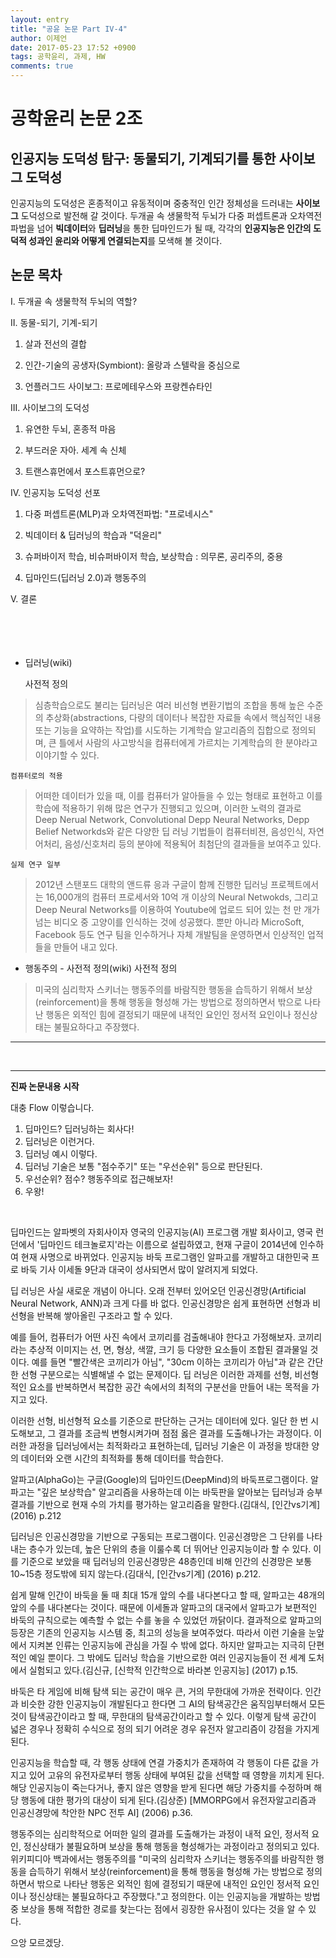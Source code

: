 ```yaml
---
layout: entry
title: "공윤 논문 Part IV-4"
author: 이제언
date: 2017-05-23 17:52 +0900
tags: 공학윤리, 과제, HW
comments: true
---
```


# 공학윤리 논문 2조
## 인공지능 도덕성 탐구: 동물되기, 기계되기를 통한 사이보그 도덕성

 인공지능의 도덕성은 혼종적이고 유동적이며 중충적인 인간 정체성을 드러내는 **사이보그** 도덕성으로 발전해 갈 것이다. 두개골 속 생물학적 두뇌가 다중 퍼셉트론과 오차역전파법을 넘어 **빅데이터**와 **딥러닝**을 통한 딥마인드가 될 때, 각각의 **인공지능은 인간의 도덕적 성과인 윤리와 어떻게 연결되는지**를 모색해 볼 것이다.

## 논문 목차
I. 두개골 속 생물학적 두뇌의 역할?

II. 동물-되기, 기계-되기

  1. 살과 전선의 결합

  2. 인간-기술의 공생자(Symbiont): 올랑과 스텔락을 중심으로

  3. 언플러그드 사이보그: 프로메테우스와 프랑켄슈타인

III. 사이보그의 도덕성

  1. 유연한 두뇌, 혼종적 마음

  2. 부드러운 자아. 세계 속 신체

  3. 트랜스휴먼에서 포스트휴먼으로?

IV. 인공지능 도덕성 선포

  1. 다중 퍼셉트론(MLP)과 오차역전파법: "프로네시스"

  2. 빅데이터 & 딥러닝의 학습과 "덕윤리"

  3. 슈퍼바이저 학습, 비슈퍼바이저 학습, 보상학습 : 의무론, 공리주의, 중용

  4. 딥마인드(딥러닝 2.0)과 행동주의

V. 결론
<br>  
<br>  
<br>  

* 딥러닝(wiki)	

    사전적 정의

>심층학습으로도 불리는 딥러닝은 여러 비선형 변환기법의 조합을 통해 높은 수준의 추상화(abstractions, 다량의 데이터나 복잡한 자료들 속에서 핵심적인 내용 또는 기능을 요약하는 작업)를 시도하는 기계학습 알고리즘의 집합으로 정의되며, 큰 틀에서 사람의 사고방식을 컴퓨터에게 가르치는 기계학습의 한 분야라고 이야기할 수 있다.

	컴퓨터로의 적용

>어떠한 데이터가 있을 때, 이를 컴퓨터가 알아들을 수 있는 형태로 표현하고 이를 학습에 적용하기 위해 많은 연구가 진행되고 있으며, 이러한 노력의 결과로 Deep Nerual Network, Convolutional Depp Neural Networks, Depp Belief Networkds와 같은 다양한 딥 러닝 기법들이 컴퓨터비젼, 음성인식, 자연어처리, 음성/신호처리 등의 분야에 적용됙어 최첨단의 결과들을 보여주고 있다.

	실제 연구 일부

>2012년 스탠포드 대학의 앤드류 응과 구글이 함께 진행한 딥러닝 프로젝트에서는 16,000개의 컴퓨터 프로세서와 10억 개 이상의 Neural Netwokds, 그리고 Deep Neural Networks를 이용하여 Youtube에 업로드 되어 있는 천 만 개가 넘는 비디오 중 고양이를 인식하는 것에 성공했다. 뿐만 아니라 MicroSoft, Facebook 등도 연구 팀을 인수하거나 자체 개발팀을 운영하면서 인상적인 업적들을 만들어 내고 있다.



* 행동주의 - 사전적 정의(wiki)
사전적 정의
	
>미국의 심리학자 스키너는 행동주의를 바람직한 행동을 습득하기 위해서 보상(reinforcement)을 통해 행동을 형성해 가는 방법으로 정의하면서 밖으로 나타난 행동은 외적인 힘에 결정되기 때문에 내적인 요인인 정서적 요인이나 정신상태는 불필요하다고 주장했다.

---

<br>

---


**진짜 논문내용 시작**  

대충 Flow 이렇습니다.  
1. 딥마인드? 딥러닝하는 회사다!  
2. 딥러닝은 이런거다.  
3. 딥러닝 예시 이렇다.  
4. 딥러닝 기술은 보통 "점수주기" 또는 "우선순위" 등으로 판단된다.  
5. 우선순위? 점수? 행동주의로 접근해보자!  
6. 우왕!

<br>  


딥마인드는 알파벳의 자회사이자 영국의 인공지능(AI) 프로그램 개발 회사이고, 영국 런던에서 '딥마인드 테크놀로지'라는 이름으로 설립하였고, 현재 구글이 2014년에 인수하여 현재 사명으로 바뀌었다. 인공지능 바둑 프로그램인 알파고를 개발하고 대한민국 프로 바둑 기사 이세돌 9단과 대국이 성사되면서 많이 알려지게 되었다.

딥 러닝은 사실 새로운 개념이 아니다. 오래 전부터 있어오던 인공신경망(Artificial Neural Network, ANN)과 크게 다를 바 없다. 인공신경망은 쉽게 표현하면 선형과 비선형을 반복해 쌓아올린 구조라고 할 수 있다.

예를 들어, 컴퓨터가 어떤 사진 속에서 코끼리를 검출해내야 한다고 가정해보자. 코끼리라는 추상적 이미지는 선, 면, 형상, 색깔, 크기 등 다양한 요소들이 조합된 결과물일 것이다. 예를 들면 "빨간색은 코끼리가 아님", "30cm 이하는 코끼리가 아님"과 같은 간단한 선형 구분으로는 식별해낼 수 없는 문제이다. 딥 러닝은 이러한 과제를 선형, 비선형적인 요소를 반복하면서 복잡한 공간 속에서의 최적의 구분선을 만들어 내는 목적을 가지고 있다.

이러한 선형, 비선형적 요소를 기준으로 판단하는 근거는 데이터에 있다. 일단 한 번 시도해보고, 그 결과를 조금씩 변형시켜가며 점점 옳은 결과를 도출해나가는 과정이다. 이러한 과정을 딥러닝에서는 최적화라고 표현하는데, 딥러닝 기술은 이 과정을 방대한 양의 데이터와 오랜 시간의 최적화를 통해 데이터를 학습한다.

알파고(AlphaGo)는 구글(Google)의 딥마인드(DeepMind)의 바둑프로그램이다. 알파고는 "깊은 보상학습" 알고리즘을 사용하는데 이는 바둑판을 알아보는 딥러닝과 승부 결과를 기반으로 현재 수의 가치를 평가하는 알고리즘을 말한다.(김대식, [인간vs기계] (2016) p.212

딥러닝은 인공신경망을 기반으로 구동되는 프로그램이다. 인공신경망은 그 단위를 나타내는 층수가 있는데, 높은 단위의 층을 이룰수록 더 뛰어난 인공지능이라 할 수 있다. 이를 기준으로 보았을 때 딥러닝의 인공신경망은 48층인데 비해 인간의 신경망은 보통 10~15층 정도밖에 되지 않는다.(김대식, [인간vs기계] (2016) p.212.

쉽게 말해 인간이 바둑을 둘 때 최대 15개 앞의 수를 내다본다고 할 때, 알파고는 48개의 앞의 수를 내다본다는 것이다. 때문에 이세돌과 알파고의 대국에서 알파고가 보편적인 바둑의 규칙으로는 예측할 수 없는 수를 놓을 수 있었던 까닭이다. 결과적으로 알파고의 등장은 기존의 인공지능 시스템 중, 최고의 성능을 보여주었다. 따라서 이런 기술을 눈앞에서 지켜본 인류는 인공지능에 관심을 가질 수
밖에 없다. 하지만 알파고는 지극히 단편적인 예일 뿐이다. 그 밖에도 딥러닝 학습을 기반으로한 여러 인공지능들이 전 세계 도처에서 실험되고 있다.(김신규, [신학적 인간학으로 바라본 인공지능] (2017) p.15.

바둑은 타 게임에 비해 탐색 되는 공간이 매우 큰, 거의 무한대에 가까운 전략이다. 인간과 비슷한 강한 인공지능이 개발된다고 한다면 그 AI의 탐색공간은 움직임부터해서 모든 것이 탐색공간이라고 할 때, 무한대의 탐색공간이라고 할 수 있다. 이렇게 탐색 공간이 넓은 경우나 정확히 수식으로 정의 되기 어려운 경우 유전자 알고리즘이 강점을 가지게 된다.

인공지능을 학습할 때, 각 행동 상태에 연결 가중치가 존재하여 각 행동이 다른 값을 가지고 있어 고유의 유전자로부터 행동 상태에 부여된 값을 선택할 때 영향을 끼치게 된다. 해당 인공지능이 죽는다거나, 좋지 않은 영향을 받게 된다면 해당 가중치를 수정하며 해당 행동에 대한 평가의 대상이 되게 된다.(김상준) [MMORPG에서 유전자알고리즘과 인공신경망에 착안한 NPC 전투 AI] (2006) p.36.

행동주의는 심리학적으로 어떠한 일의 결과를 도출해가는 과정이 내적 요인, 정서적 요인, 정신상태가 불필요하며 보상을 통해 행동을 형성해가는 과정이라고 정의되고 있다. 위키피디아 백과에서는 행동주의를 "미국의 심리학자 스키너는 행동주의를 바람직한 행동을 습득하기 위해서 보상(reinforcement)을 통해 행동을 형성해 가는 방법으로 정의하면서 밖으로 나타난 행동은 외적인 힘에 결정되기 때문에 내적인 요인인 정서적 요인이나 정신상태는 불필요하다고 주장했다."고 정의한다. 이는 인공지능을 개발하는 방법 중 보상을 통해 적합한 경로를 찾는다는 점에서 굉장한 유사점이 있다는 것을 알 수 있다.

으앙 모르겠당.